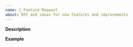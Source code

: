 ```yaml
---
name: 🚀 Feature Request 
about: RFC and ideas for new features and improvements
---
```


**Description**
<!-- A clear and concise description of the new feature -->

**Example**
<!-- A simple example of the new feature in action (include PHP code, config, etc.)
     If the new feature changes an existing feature, include a simple before/after comparison -->
